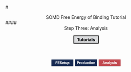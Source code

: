 #<center>SOMD Free Energy of Binding Tutorial</center>
####<center>Step Three: Analysis </center>



<center> <a href="../Tutorial3.html"> <img src="Buttons/Tutorials.jpg" alt="Next" style="width: 80px;  min-width: 50px;" /></a> </center>

&nbsp;
&nbsp;
&nbsp;
<center>
<a href="FESetup.md"><img src="Buttons/FEsetup_b.jpg" alt="Fesetup" style="width: 70px;  min-width: 50px;" /></a> 
<a href="Production.md"><img src="Buttons/Production_b.jpg" alt="Production" style="width: 70px;  min-width: 50px;"/></a> 
<a href="Analysis.md"><img src="Buttons/Analysis_r.jpg" alt="Analysis" style="width: 70px;  min-width: 50px;" /></a>
</center>